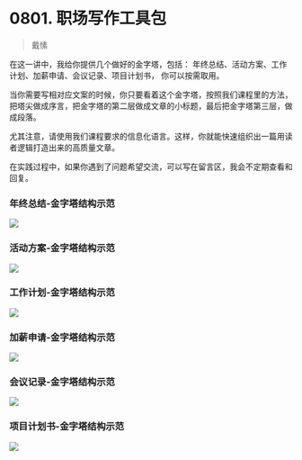 # 0801. 职场写作工具包
> 戴愫

在这一讲中，我给你提供几个做好的金字塔，包括： 年终总结、活动方案、工作计划、加薪申请、会议记录、项目计划书， 你可以按需取用。

当你需要写相对应文案的时候，你只要看着这个金字塔，按照我们课程里的方法，把塔尖做成序言，把金字塔的第二层做成文章的小标题，最后把金字塔第三层，做成段落。

尤其注意，请使用我们课程要求的信息化语言。这样，你就能快速组织出一篇用读者逻辑打造出来的高质量文章。

在实践过程中，如果你遇到了问题希望交流，可以写在留言区，我会不定期查看和回复。

### 年终总结-金字塔结构示范

![](https://raw.githubusercontent.com/dalong0514/selfstudy/master/图片链接/其他/2019014.jpg)

### 活动方案-金字塔结构示范

![](https://raw.githubusercontent.com/dalong0514/selfstudy/master/图片链接/其他/2019015.jpg)

### 工作计划-金字塔结构示范

![](https://raw.githubusercontent.com/dalong0514/selfstudy/master/图片链接/其他/2019016.jpg)

### 加薪申请-金字塔结构示范

![](https://raw.githubusercontent.com/dalong0514/selfstudy/master/图片链接/其他/2019017.jpg)

### 会议记录-金字塔结构示范

![](https://raw.githubusercontent.com/dalong0514/selfstudy/master/图片链接/其他/2019018.jpg)

### 项目计划书-金字塔结构示范

![](https://raw.githubusercontent.com/dalong0514/selfstudy/master/图片链接/其他/2019019.jpg)
